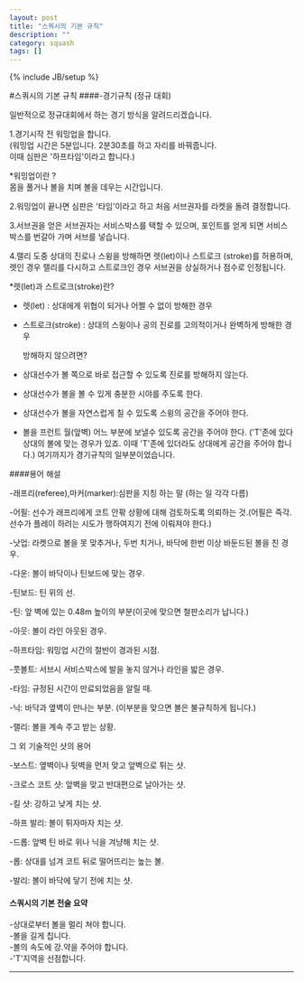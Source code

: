 ```yaml
---
layout: post
title: "스쿼시의 기본 규칙"
description: ""
category: squash
tags: []
---
```

{% include JB/setup %}

#스쿼시의 기본 규칙
####-경기규칙 (정규 대회)
 
일반적으로 정규대회에서 하는 경기 방식을 알려드리겠습니다.
 
1.경기시작 전 워밍업을 합니다.  
(워밍업 시간은 5분입니다. 2분30초를 하고 자리를 바꿔줍니다.  
이때 심판은 '하프타임'이라고 합니다.)
 
*워밍업이란 ?   
몸을 풀거나 볼을 치며 볼을 데우는 시간입니다.
 
2.워밍업이 끝나면 심판은 '타임'이라고 하고 처음 서브권자를 라켓을
돌려 결정합니다.
 
3.서브권을 얻은 서브권자는 서비스박스를 택할 수 있으며, 포인트를
얻게 되면 서비스박스를 번갈아 가며 서브를 넣습니다.
 
4.랠리 도중 상대의 진로나 스윙을 방해하면 렛(let)이나 스트로크
(stroke)를 허용하며, 렛인 경우 랠리를 다시하고 스트로크인 경우
서브권을 상실하거나 점수로 인정됩니다.
 
 *렛(let)과 스트로크(stroke)란? 
 
- 렛(let) : 상대에게 위협이 되거나 어쩔 수 없이 방해한 경우
- 스트로크(stroke) : 상대의 스윙이나 공의 진로를 고의적이거나 완벽하게
방해한 경우
 
   방해하지 않으려면?
 
- 상대선수가 볼 쪽으로 바로 접근할 수 있도록 진로를 방해하지
않는다.
- 상대선수가 볼을 볼 수 있게 충분한 시야를 주도록 한다.
- 상대선수가 볼을 자연스럽게 칠 수 있도록 스윙의 공간을 주어야
한다.
- 볼을 프런트 월(앞벽) 어느 부분에 보낼수 있도록 공간을 주어야
한다.
('T'존에 있다 상대의 볼에 맞는 경우가 있죠. 이때 'T'존에
있더라도 상대에게 공간을 주어야 합니다.)
여기까지가 경기규칙의 일부분이었습니다.
 
####용어 해설
 
-래프리(referee),마커(marker):심판을 지칭 하는 말
(하는 일 각각 다름)

-어필: 선수가 래프리에게 코트 안팎 상황에 대해 검토하도록
의뢰하는 것.(어필은 즉각.선수가 플레이 하려는
시도가 행하여지기 전에 이뤄져야 한다.)

-낫업: 라켓으로 볼을 못 맞추거나, 두번 치거나, 바닥에 한번
이상 바둔드된 볼을 친 경우.
 
-다운: 볼이 바닥이나 틴보드에 맞는 경우.
 
-틴보드: 틴 위의 선.
 
-틴: 앞 벽에 있는 0.48m 높이의 부분(이곳에 맞으면
철판소리가 납니다.)
 
-아웃: 볼이 라인 아웃된 경우.
 
-하프타임: 워밍업 시간의 절반이 경과된 시점.
 
-풋볼트: 서브시 서비스박스에 발을 놓지 않거나 라인을 밟은
경우.
 
-타임: 규정된 시간이 만료되었음을 알릴 때.
 
-닉: 바닥과 옆벽이 만나는 부분.
(이부분을 맞으면 볼은 불규칙하게 됩니다.)
 
-랠리: 볼을 계속 주고 받는 상황.
 
 그 외 기술적인 샷의 용어
 
-보스트: 옆벽이나 뒷벽을 먼저 맞고 앞벽으로 튀는 샷.
 
-크로스 코트 샷: 앞벽을 맞고 반대편으로 날아가는 샷.
 
-킬 샷: 강하고 낮게 치는 샷.
 
-하프 발리: 볼이 튀자마자 치는 샷.
 
-드롭: 앞벽 틴 바로 위나 닉을 겨냥해 치는 샷.
 
-롭: 상대를 넘겨 코트 뒤로 떨어뜨리는 높는 볼.
 
-발리: 볼이 바닥에 닿기 전에 치는 샷.
 
#### 스쿼시의 기본 전술 요약
 
-상대로부터 볼을 멀리 쳐야 합니다.  
-볼을 길게 칩니다.  
-볼의 속도에 강.약을 주어야 합니다.  
-'T'지역을 선점합니다.  

---
